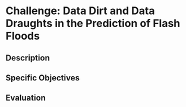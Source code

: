 # Challenge: Data Dirt and Data Draughts in the Prediction of Flash Floods

## Description

## Specific Objectives

## Evaluation
